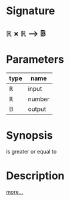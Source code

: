 # Signature
## ℝ × ℝ ⟶ 𝔹

# Parameters

| type | name |
|------|------|
|ℝ|input|
|ℝ|number|
|𝔹|output|

# Synopsis
is greater or equal to

# Description

[more...](https://en.wikipedia.org/wiki/Inequality_(mathematics))